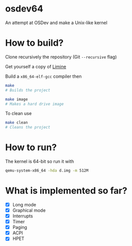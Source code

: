 # osdev64
An attempt at OSDev and make a Unix-like kernel
# How to build?
Clone recursively the repository (Git `--recursive` flag)

Get yourself a copy of [Limine](https://github.com/limine-bootloader/limine/tree/v2.0-branch-binary)

Build a `x86_64-elf-gcc` compiler then

```sh
make
# Builds the project

make image
# Makes a hard drive image
```

To clean use
```sh
make clean
# Cleans the project
```
# How to run?
The kernel is 64-bit so run it with
```sh
qemu-system-x86_64 -hda d.img -m 512M
```
# What is implemented so far?
- [x] Long mode
- [x] Graphical mode
- [x] Interrupts
- [x] Timer
- [x] Paging
- [x] ACPI
- [x] HPET  
